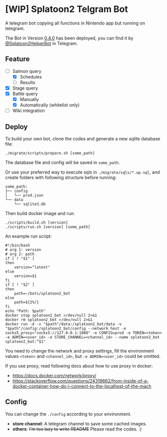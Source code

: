# [WIP] Splatoon2 Telgram Bot
A telegram bot copying all functions in Nintendo app but running on telegram.

The Bot in Version [0.4.0](https://github.com/fga401/Telegram-Splatoon2-Bot/releases/tag/0.4.0) has been deployed, you can find it by [@Splatoon2HelperBot](https://t.me/Splatoon2HelperBot) in Telegram.

## Feature

+ [ ] Salmon query
  + [x] Schedules
  + [ ] Results
+ [x] Stage query
+ [x] Battle query
  + [x] Manually
  + [x] Automatically (whitelist only)
+ [ ] Wiki integration

## Deploy

To build your own bot, clone the codes and generate a new sqlite database file:

```shell script
./migrate/scripts/prepare.sh [some_path]
```
The database file and config will be saved in `some_path`.

Or use your preferred way to execute sqls in `./migrate/sqls/*.up.sql`, and create folders with following structure before running:
```
some_path:
├── config
│   └── prod.json
└── data
    └── sqlite3.db

```

Then build docker image and run:
```shell script
./scripts/build.sh [version]
./scripts/run.sh [version] [some_path]
```
An example run script:
```shell script
#!/bin/bash
# arg 1: version
# arg 2: path
if [ ! "$1" ]
then
    version="latest"
else
    version=$1
fi
if [ ! "$2" ]
then
    path=~/bots/splatoon2_bot
else
    path=${2%/}
fi
echo "Path: $path"
docker stop splatoon2_bot >/dev/null 2>&1
docker rm splatoon2_bot >/dev/null 2>&1
docker run -d -v "$path"/data:/splatoon2_bot/data -v "$path"/config:/splatoon2_bot/config --network host -e socks5_proxy="socks5://127.0.0.1:1080" -e CONFIG=prod -e TOKEN=<token> -e ADMIN=<user_id> -e STORE_CHANNEL=<channel_id> --name splatoon2_bot splatoon2_bot:"$1"
```
You need to change the network and proxy settings, fill the environment values `<token>` and `<channel_id>`, but `-e ADMIN=<user_id>` could be omitted.

If you use proxy, read following docs about how to use proxy in docker:
- https://docs.docker.com/network/proxy/
- https://stackoverflow.com/questions/24319662/from-inside-of-a-docker-container-how-do-i-connect-to-the-localhost-of-the-mach

## Config
You can change the `./config` according to your environment.

- **store channel**: A telegram channel to save some cached images.
- **others**: ~~I'm too lazy to write README~~ Please read the codes. :)